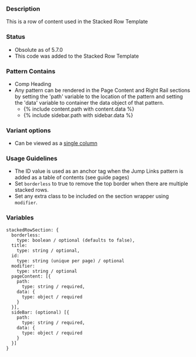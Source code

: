 ### Description
This is a row of content used in the Stacked Row Template

### Status
* Obsolute as of 5.7.0
* This code was added to the Stacked Row Template

### Pattern Contains
* Comp Heading
* Any pattern can be rendered in the Page Content and Right Rail sections by setting the 'path' variable to the location of the pattern and setting the 'data' variable to container the data object of that pattern.
  * {% include content.path with content.data %}
  * {% include sidebar.path with sidebar.data %}

### Variant options
* Can be viewed as a [single column](./?p=organisms-stacked-row-section-single)

### Usage Guidelines
* The ID value is used as an anchor tag when the Jump Links pattern is added as a table of contents (see guide pages)
* Set `borderless` to true to remove the top border when there are multiple stacked rows.
* Set any extra class to be included on the section wrapper using `modifier`.

### Variables
~~~
stackedRowSection: {
  borderless:
    type: boolean / optional (defaults to false),
  title:
    type: string / optional,
  id:
    type: string (unique per page) / optional
  modifier:
    type: string / optional
  pageContent: [{
    path:
      type: string / required,
    data: {
      type: object / required
    }
  }],
  sideBar: (optional) [{
    path:
      type: string / required,
    data: {
      type: object / required
    }
  }]
}
~~~
